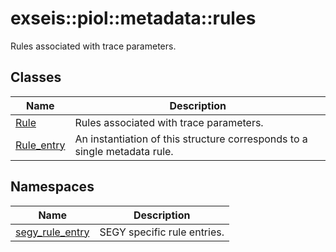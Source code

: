# <a name='exseis-piol-metadata-rules' />  exseis::piol::metadata::rules

Rules associated with trace parameters. 




## Classes
| Name | Description | 
| ---- | ---- |
| [Rule](./Rule.md) | Rules associated with trace parameters.  |
| [Rule_entry](./Rule_entry.md) | An instantiation of this structure corresponds to a single metadata rule.  |


## Namespaces
| Name | Description | 
| ---- | ---- |
| [segy_rule_entry](./segy_rule_entry/index.md) | SEGY specific rule entries.  |



[exseis-piol-metadata-rules-segy_rule_entry-Segy_copy_rule_entry]:./segy_rule_entry/Segy_copy_rule_entry.md#exseis-piol-metadata-rules-segy_rule_entry-Segy_copy_rule_entry
[exseis-piol-metadata-rules-segy_rule_entry-Segy_float_rule_entry]:./segy_rule_entry/Segy_float_rule_entry.md#exseis-piol-metadata-rules-segy_rule_entry-Segy_float_rule_entry
[exseis-piol-metadata-rules-segy_rule_entry-Segy_index_rule_entry]:./segy_rule_entry/Segy_index_rule_entry.md#exseis-piol-metadata-rules-segy_rule_entry-Segy_index_rule_entry
[exseis-piol-metadata-rules-segy_rule_entry-Segy_long_rule_entry]:./segy_rule_entry/Segy_long_rule_entry.md#exseis-piol-metadata-rules-segy_rule_entry-Segy_long_rule_entry
[exseis-piol-metadata-rules-segy_rule_entry-Segy_short_rule_entry]:./segy_rule_entry/Segy_short_rule_entry.md#exseis-piol-metadata-rules-segy_rule_entry-Segy_short_rule_entry
